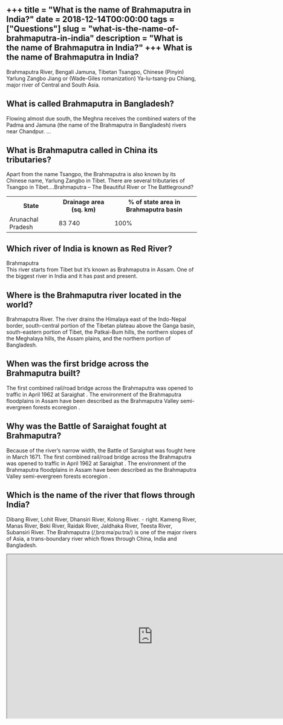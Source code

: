 +++
title = "What is the name of Brahmaputra in India?"
date = 2018-12-14T00:00:00
tags = ["Questions"]
slug = "what-is-the-name-of-brahmaputra-in-india"
description = "What is the name of Brahmaputra in India?"
+++
What is the name of Brahmaputra in India?
-----------------------------------------

Brahmaputra River, Bengali Jamuna, Tibetan Tsangpo, Chinese (Pinyin) Yarlung Zangbo Jiang or (Wade-Giles romanization) Ya-lu-tsang-pu Chiang, major river of Central and South Asia.

What is called Brahmaputra in Bangladesh?
-----------------------------------------

Flowing almost due south, the Meghna receives the combined waters of the Padma and Jamuna (the name of the Brahmaputra in Bangladesh) rivers near Chandpur. …

What is Brahmaputra called in China its tributaries?
----------------------------------------------------

Apart from the name Tsangpo, the Brahmaputra is also known by its Chinese name, Yarlung Zangbo in Tibet. There are several tributaries of Tsangpo in Tibet….Brahmaputra – The Beautiful River or The Battleground?

<table><tr><th>State</th><th>Drainage area (sq. km)</th><th>% of state area in Brahmaputra basin</th></tr><tr><td>Arunachal Pradesh</td><td>83 740</td><td>100%</td></tr></table>

Which river of India is known as Red River?
-------------------------------------------

Brahmaputra  
This river starts from Tibet but it’s known as Brahmaputra in Assam. One of the biggest river in India and it has past and present.

Where is the Brahmaputra river located in the world?
----------------------------------------------------

Brahmaputra River. The river drains the Himalaya east of the Indo-Nepal border, south-central portion of the Tibetan plateau above the Ganga basin, south-eastern portion of Tibet, the Patkai-Bum hills, the northern slopes of the Meghalaya hills, the Assam plains, and the northern portion of Bangladesh.

When was the first bridge across the Brahmaputra built?
-------------------------------------------------------

The first combined rail/road bridge across the Brahmaputra was opened to traffic in April 1962 at Saraighat . The environment of the Brahmaputra floodplains in Assam have been described as the Brahmaputra Valley semi-evergreen forests ecoregion .

Why was the Battle of Saraighat fought at Brahmaputra?
------------------------------------------------------

Because of the river’s narrow width, the Battle of Saraighat was fought here in March 1671. The first combined rail/road bridge across the Brahmaputra was opened to traffic in April 1962 at Saraighat . The environment of the Brahmaputra floodplains in Assam have been described as the Brahmaputra Valley semi-evergreen forests ecoregion .

Which is the name of the river that flows through India?
--------------------------------------------------------

Dibang River, Lohit River, Dhansiri River, Kolong River. ⁃ right. Kameng River, Manas River, Beki River, Raidak River, Jaldhaka River, Teesta River, Subansiri River. The Brahmaputra (/ˌbrɑːməˈpuːtrə/) is one of the major rivers of Asia, a trans-boundary river which flows through China, India and Bangladesh.

<iframe allow="accelerometer; autoplay; clipboard-write; encrypted-media; gyroscope; picture-in-picture" allowfullscreen="" class="__youtube_prefs__  epyt-is-override  no-lazyload" data-no-lazy="1" data-origheight="433" data-origwidth="770" data-skipgform_ajax_framebjll="" height="433" id="_ytid_27354" loading="lazy" src="https://www.youtube.com/embed/QTQdF3SYFEw?enablejsapi=1&autoplay=0&cc_load_policy=0&cc_lang_pref=&iv_load_policy=1&loop=0&modestbranding=0&rel=1&fs=1&playsinline=0&autohide=2&theme=dark&color=red&controls=1&" title="YouTube player" width="770"></iframe>